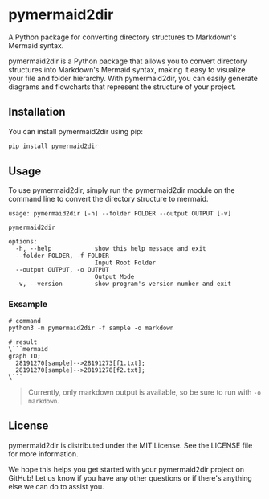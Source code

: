 # pymermaid2dir

A Python package for converting directory structures to Markdown's Mermaid syntax.

pymermaid2dir is a Python package that allows you to convert directory structures into Markdown's Mermaid syntax, making it easy to visualize your file and folder hierarchy. With pymermaid2dir, you can easily generate diagrams and flowcharts that represent the structure of your project.

## Installation

You can install pymermaid2dir using pip:

```python
pip install pymermaid2dir
```

## Usage

To use pymermaid2dir, simply run the pymermaid2dir module on the command line to convert the directory structure to mermaid.

```shell
usage: pymermaid2dir [-h] --folder FOLDER --output OUTPUT [-v]

pymermaid2dir

options:
  -h, --help            show this help message and exit
  --folder FOLDER, -f FOLDER
                        Input Root Folder
  --output OUTPUT, -o OUTPUT
                        Output Mode
  -v, --version         show program's version number and exit
```

### Exsample

```shell
# command
python3 -m pymermaid2dir -f sample -o markdown

# result
\```mermaid
graph TD;
  28191270[sample]-->28191273[f1.txt];
  28191270[sample]-->28191278[f2.txt];
\```
```

> Currently, only markdown output is available, so be sure to run with `-o markdown`.

## License

pymermaid2dir is distributed under the MIT License. See the LICENSE file for more information.

We hope this helps you get started with your pymermaid2dir project on GitHub! Let us know if you have any other questions or if there's anything else we can do to assist you.

